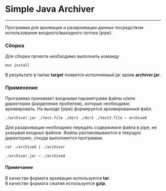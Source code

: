 # Simple Java Archiver
_____
Программа для архивации и разархивации данных посредством 
использования входного/выходного потока (pipe).

### Сборка 
Для сборки проекта необходимо выполнить команду
```bash
mvn install
```
В результате в папке **target** появится исполняемый jar архив **archiver.jar**.

### Применение
Программа принимает входными параметрами файлы и/или директории (разделение пробелом), которые необходимо архивировать.
На выходе (pipe) формируется архивированный файл.

```bash
./archiver.jar ./test.file ./dir1 ./dir2 ./test2.file > archived
```

Для разархивации необходимо передать содержимое файла в pipe, не указывая входных файлов.
Файлы распаковываются в текущую директорию, откуда выполняется программа.

```bash
cat ./archived | ./archiver 
```
```bash
./archiver.jar < ./archived
```

#### Примечание
В качестве формата архивации используется **tar**.  
В качестве формата сжатия используется **gzip**.

